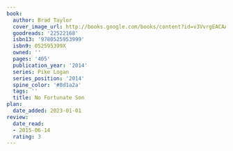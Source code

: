 ```yaml
---
book:
  author: Brad Taylor
  cover_image_url: http://books.google.com/books/content?id=v3VvrgEACAAJ&printsec=frontcover&img=1&zoom=1&source=gbs_api
  goodreads: '22522168'
  isbn13: '9780525953999'
  isbn9: 052595399X
  owned: ''
  pages: '405'
  publication_year: '2014'
  series: Pike Logan
  series_position: '2014'
  spine_color: '#8d1a2a'
  tags: ''
  title: No Fortunate Son
plan:
  date_added: 2023-01-01
review:
  date_read:
  - 2015-06-14
  rating: 3
---
```

